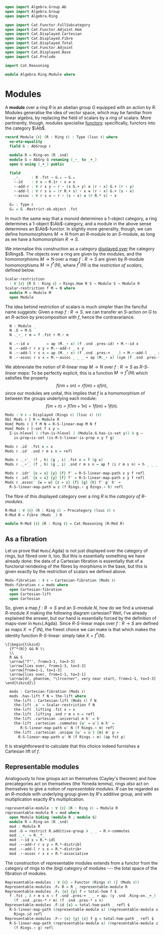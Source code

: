 ```agda
open import Algebra.Group.Ab
open import Algebra.Group
open import Algebra.Ring

open import Cat.Functor.FullSubcategory
open import Cat.Functor.Adjoint.Hom
open import Cat.Displayed.Cartesian
open import Cat.Displayed.Fibre
open import Cat.Displayed.Total
open import Cat.Functor.Adjoint
open import Cat.Displayed.Base
open import Cat.Prelude

import Cat.Reasoning

module Algebra.Ring.Module where
```

<!--
```agda
open is-ring-hom
open Displayed
open Total-hom
open Functor
```
-->

# Modules

A **module** over a ring $R$ is an abelian group $G$ equipped with an
action by $R$. Modules generalise the idea of vector space, which may be
familiar from linear algebra, by replacing the field of scalars by a
_ring_ of scalars. More pertinently, though, modules _specialise_
[functors]: specifically, functors into the category $\Ab$.

[functors]: Cat.Abelian.Instances.Functor.html

```agda
record Module {ℓ} (R : Ring ℓ) : Type (lsuc ℓ) where
  no-eta-equality
  field G : AbGroup ℓ

  module R = Ring-on (R .snd)
  module G = AbGrp G renaming (_⋆_ to _+_)
  open G using (_+_) public

  field
    _⋆_     : R .fst → G.₀ → G.₀
    ⋆-id    : ∀ x → R.1r ⋆ x ≡ x
    ⋆-add-r : ∀ r x y → r ⋆ (x G.+ y) ≡ (r ⋆ x) G.+ (r ⋆ y)
    ⋆-add-l : ∀ r s x → (r R.+ s) ⋆ x ≡ (r ⋆ x) G.+ (s ⋆ x)
    ⋆-assoc : ∀ r s x → r ⋆ (s ⋆ x) ≡ (r R.* s) ⋆ x

  G₀ : Type ℓ
  G₀ = G .Restrict-ob.object .fst
```

In much the same way that a monoid determines a 1-object category, a
ring determines a 1-object $\Ab$-category, and a module in the above
sense determines an $\Ab$-functor. In slightly more generality, though,
we can define homomorphisms $M \to N$ from an $R$-module to an
$S$-module, as long as we have a homomorphism $R \to S$.

We internalise this construction as a category [displayed over] the
category $\Rings$. The objects over a ring are given by the modules, and
the homomorphisms $M \to N$ over a map $f : R \to S$ are given by
$R$-module homomorphisms $M \to f^*(N)$, where $f^*(N)$ is the
_restriction of scalars_, defined below.

[displayed over]: Cat.Displayed.Base.html

```agda
Scalar-restriction
  : ∀ {ℓ} {R S : Ring ℓ} → Rings.Hom R S → Module S → Module R
Scalar-restriction f M = N where
  module M = Module M
  open Module
```

The idea behind restriction of scalars is much simpler than the fanciful
name suggests: Given a map $f : R \to S$, we can transfer an $S$-action
on $G$ to an $R$-action by precomposition with $f$, hence the
contravariance.

```agda
  N : Module _
  N .G = M.G
  N ._⋆_ r m = f .fst r M.⋆ m

  N .⋆-id x        = ap (M._⋆ x) (f .snd .pres-id) ∙ M.⋆-id x
  N .⋆-add-r r x y = M.⋆-add-r _ x y
  N .⋆-add-l r s x = ap (M._⋆ x) (f .snd .pres-+ _ _) ∙ M.⋆-add-l _ _ x
  N .⋆-assoc r s x = M.⋆-assoc _ _ _ ∙ ap (M._⋆ x) (sym (f .snd .pres-* r s))
```

<!--
```agda
module
   _ {ℓ} {R S : Ring ℓ} (M : Module R) (N : Module S) (f : Rings.Hom R S)
  where
  private
    module M = Module M
    module N = Module (Scalar-restriction f N)

  is-R-S-linear : (f : M.G₀ → N.G₀) → Type _
  is-R-S-linear f =
    ∀ r m s n → f ((r M.⋆ m) M.+ (s M.⋆ n)) ≡ (r N.⋆ f m) N.+ (s N.⋆ f n)

  R-S-linear-map : Type _
  R-S-linear-map = Σ _ is-R-S-linear

  abstract
    is-R-S-linear-is-prop : ∀ f → is-prop (is-R-S-linear f)
    is-R-S-linear-is-prop f a b i r m s n =
      N.G.has-is-set _ _ (a r m s n) (b r m s n) i

    R-S-linear-map-path : {x y : R-S-linear-map} → x .fst ≡ y .fst → x ≡ y
    R-S-linear-map-path = Σ-prop-path is-R-S-linear-is-prop
```
-->

We abbreviate the notion of $R$-linear map $M \to N$ over $f : R \to S$
as _$R$-$S$-linear maps_: To be perfectly explicit, this is a function
$M \to f^*(N)$ which satisfies the property
$$
f(rm + sn) = rf(m) + sf(n)\text{,}
$$
since our modules are unital, this implies that $f$ is a homomorphism of
between the groups underlying each module:
$$
f(m + n) = f(1m + 1n) = 1f(m) + 1f(n)\text{.}
$$

```agda
Mods : ∀ ℓ → Displayed (Rings ℓ) (lsuc ℓ) (ℓ)
Ob[ Mods ℓ ] R = Module R
Hom[ Mods ℓ ] f M N = R-S-linear-map M N f
Hom[ Mods ℓ ]-set f x y =
  Σ-is-hlevel 2 (fun-is-hlevel 2 (Module.G.has-is-set y)) λ g →
    is-prop→is-set (is-R-S-linear-is-prop x y f g)

Mods ℓ .id′ .fst x = x
Mods ℓ .id′ .snd r m s n = refl

Mods ℓ ._∘′_ (f , h) (g , i) .fst x = f (g x)
Mods ℓ ._∘′_ (f , h) (g , i) .snd r m s n = ap f (i r m s n) ∙ h _ _ _ _

Mods ℓ .idr′ {x = x} {y} {f} f′ = R-S-linear-map-path x y f refl
Mods ℓ .idl′ {x = x} {y} {f} f′ = R-S-linear-map-path x y f refl
Mods ℓ .assoc′ {w = w} {z = z} {f} {g} {h} f′ g′ h′ =
  R-S-linear-map-path w z (f Rings.∘ g Rings.∘ h) refl
```

The fibre of this displayed category over a ring $R$ is the _category of
$R$-modules_.

```agda
R-Mod : ∀ {ℓ} (R : Ring ℓ) → Precategory (lsuc ℓ) ℓ
R-Mod R = Fibre (Mods _) R

module R-Mod {ℓ} {R : Ring ℓ} = Cat.Reasoning (R-Mod R)
```

## As a fibration

Let us prove that `Mods`{.Agda} is not just displayed over the category
of rings, but fibred over it, too. But this is essentially something we
have already done: the data of a Cartesian fibration is essentially that
of a functorial reindexing of the fibres by morphisms in the base, but
this is given exactly by the restriction of scalars we defined above.

```agda
Mods-fibration : ∀ ℓ → Cartesian-fibration (Mods ℓ)
Mods-fibration ℓ = mods where
  open Cartesian-fibration
  open Cartesian-lift
  open Cartesian
```

So, given a map $f : R \to S$ and an $S$-module $N$, how do we find a
universal $R$-module $X$ making the following diagram cartesian? Well,
I've already explained the answer, but our hand is essentially forced by
the definition of maps-over in `Mods`{.Agda}. Since $R$-$S$-linear maps
over $f : R \to S$ are defined as maps $X \to f^*(N)$, the freest choice
we can make is that which makes the identity function $R$-$S$-linear:
simply take $X = f^*(N)$.

~~~{.quiver}
\[\begin{tikzcd}
  {f^*(N)} && N \\
  \\
  R && S
  \arrow["f"', from=3-1, to=3-3]
  \arrow[lies over, from=1-3, to=3-3]
  \arrow[from=1-1, to=1-3]
  \arrow[lies over, from=1-1, to=3-1]
  \arrow[dr, phantom, "\lrcorner", very near start, from=1-1, to=3-3]
\end{tikzcd}\]
~~~

```agda
  mods : Cartesian-fibration (Mods ℓ)
  mods .has-lift f N = the-lift where
    the-lift : Cartesian-lift (Mods ℓ) f N
    the-lift .x′ = Scalar-restriction f N
    the-lift .lifting .fst x = x
    the-lift .lifting .snd r m s n = refl
    the-lift .cartesian .universal m h′ = h′
    the-lift .cartesian .commutes {u′ = u′} m h′ =
       R-S-linear-map-path u′ N (f Rings.∘ m) refl
    the-lift .cartesian .unique {u′ = u′} {m} m′ p =
      R-S-linear-map-path u′ N (f Rings.∘ m) (ap fst p)
```

It is straightforward to calculate that this choice indeed furnishes a
Cartesian lift of $f$.

## Representable modules

Analogously to how groups act on themselves (Cayley's theorem) and how
precategories act on themselves (the Yoneda lemma), rings _also_ act on
themselves to give a notion of _representable modules_. $R$ can be
regarded as an $R$-module with underlying group given by $R$'s additive
group, and with multiplication exactly $R$'s multiplication.

```agda
representable-module : ∀ {ℓ} (R : Ring ℓ) → Module R
representable-module R = mod where
  open Module hiding (module R ; module G)
  module R = Ring-on (R .snd)
  mod : Module R
  mod .G = restrict R.additive-group λ _ _ → R.+-commutes
  mod ._⋆_ = R._*_
  mod .⋆-id x = R.*-idl
  mod .⋆-add-r r x y = R.*-distribl
  mod .⋆-add-l r s x = R.*-distribr
  mod .⋆-assoc r s x = R.*-associative
```

The construction of representable modules extends from a functor from
the category of rings to the (big) category of modules --- the total
space of the fibration of modules.

```agda
Representable-modules : ∀ {ℓ} → Functor (Rings ℓ) (∫ (Mods ℓ))
Representable-modules .F₀ R = R , representable-module R
Representable-modules .F₁ {x} {y} f = total-hom f $
  f .fst , λ r m s n → f .snd .pres-+ _ _ ∙ ap₂ (y .snd .Ring-on._+_)
    (f .snd .pres-* r m) (f .snd .pres-* s n)
Representable-modules .F-id {x} = total-hom-path _ refl $
  R-S-linear-map-path (representable-module x) (representable-module x)
    Rings.id refl
Representable-modules .F-∘ {x} {y} {z} f g = total-hom-path _ refl $
  R-S-linear-map-path (representable-module x) (representable-module z)
    (f Rings.∘ g) refl
```
